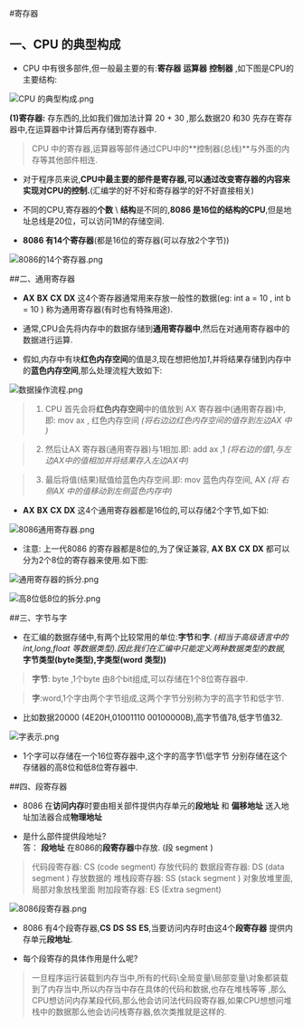 #寄存器
## 一、CPU 的典型构成

- CPU 中有很多部件,但一般最主要的有:**寄存器**  **运算器**  **控制器** ,如下图是CPU的主要结构:

![CPU 的典型构成.png](http://upload-images.jianshu.io/upload_images/2018969-1c357e7d020f5f29.png?imageMogr2/auto-orient/strip%7CimageView2/2/w/1240)


**(1)寄存器:** 存东西的,比如我们做加法计算 20 + 30 ,那么数据20 和30 先存在寄存器中,在运算器中计算后再存储到寄存器中.
> CPU 中的寄存器,运算器等部件通过CPU中的**控制器(总线)**与外面的内存等其他部件相连.

- 对于程序员来说,**CPU中最主要的部件是寄存器,可以通过改变寄存器的内容来实现对CPU的控制.**(汇编学的好不好和寄存器学的好不好直接相关)

- 不同的CPU,寄存器的**个数** \ **结构**是不同的,**8086 是16位的结构的CPU**,但是地址总线是20位，可以访问1M的存储空间.

- **8086 有14个寄存器**(都是16位的寄存器(可以存放2个字节))

![8086的14个寄存器.png](http://upload-images.jianshu.io/upload_images/2018969-f5eeb7473ffae0ba.png?imageMogr2/auto-orient/strip%7CimageView2/2/w/1240)



##二、通用寄存器

- **AX** **BX** **CX** **DX** 这4个寄存器通常用来存放一般性的数据(eg: int a = 10 , int b = 10 ) 称为通用寄存器(有时也有特殊用途).

- 通常,CPU会先将内存中的数据存储到**通用寄存器中**,然后在对通用寄存器中的数据进行运算.

- 假如,内存中有块**红色内存空间**的值是*3*,现在想把他加*1*,并将结果存储到内存中的**蓝色内存空间**,那么处理流程大致如下:


![数据操作流程.png](http://upload-images.jianshu.io/upload_images/2018969-5255ce2c8de1a25f.png?imageMogr2/auto-orient/strip%7CimageView2/2/w/1240)



> 1. CPU 首先会将**红色内存空间**中的值放到 AX 寄存器中(通用寄存器)中,即: mov ax , 红色内存空间  *(将右边边红色内存空间的值存到左边AX 中 )*

> 2. 然后让AX 寄存器(通用寄存器)与1相加.即: add ax ,1 *(将右边的值1,与左边AX中的值相加并将结果存入左边AX中)*

> 3. 最后将值(结果)赋值给蓝色内存空间.即: mov 蓝色内存空间, AX *(将 右侧AX 中的值移动到左侧蓝色内存中)*

- **AX**  **BX**  **CX** **DX** 这4个通用寄存器都是16位的,可以存储2个字节,如下如:

![8086通用寄存器.png](http://upload-images.jianshu.io/upload_images/2018969-05f476558eddd159.png?imageMogr2/auto-orient/strip%7CimageView2/2/w/1240)

- 注意: 上一代8086 的寄存器都是8位的,为了保证兼容, **AX** **BX** **CX** **DX** 都可以分为2个8位的寄存器来使用.如下图:

![通用寄存器的拆分.png](http://upload-images.jianshu.io/upload_images/2018969-3fde8180a3ef8908.png?imageMogr2/auto-orient/strip%7CimageView2/2/w/1240)

![高8位低8位的拆分.png](http://upload-images.jianshu.io/upload_images/2018969-91a96dd4b8d98783.png?imageMogr2/auto-orient/strip%7CimageView2/2/w/1240)

##三、字节与字

- 在汇编的数据存储中,有两个比较常用的单位:**字节**和**字**. *(相当于高级语言中的 int,long,float 等数据类型).因此我们在汇编中只能定义两种数据类型的数据,* **字节类型(byte类型),字类型(word 类型))**

> **字节**: byte ,1个byte 由8个bit组成,可以存储在1个8位寄存器中.

> **字**:word,1个字由两个字节组成,这两个字节分别称为字的高字节和低字节.

- 比如数据20000 (4E20H,01001110 00100000B),高字节值78,低字节值32.

![字表示.png](http://upload-images.jianshu.io/upload_images/2018969-086098a65e5f8ebe.png?imageMogr2/auto-orient/strip%7CimageView2/2/w/1240)

- 1个字可以存储在一个16位寄存器中,这个字的高字节\低字节 分别存储在这个存储器的高8位和低8位寄存器中.



##四、段寄存器

- 8086 在**访问内存**时要由相关部件提供内存单元的**段地址** 和 **偏移地址** 送入地址加法器合成**物理地址**

- 是什么部件提供段地址?  
   答： **段地址** 在8086的**段寄存器**中存放. (段 segment )

> 代码段寄存器: CS (code segment) 存放代码的
> 数据段寄存器: DS (data segment ) 存放数据的
> 堆栈段寄存器: SS (stack segment ) 对象放堆里面,局部对象放栈里面
> 附加段寄存器: ES (Extra segment)

![8086段寄存器.png](http://upload-images.jianshu.io/upload_images/2018969-84a9fbe4b4ba5036.png?imageMogr2/auto-orient/strip%7CimageView2/2/w/1240)

- 8086 有4个段寄存器,**CS** **DS** **SS**  **ES**,当要访问内存时由这4个**段寄存器** 提供内存单元**段地址**.

- 每个段寄存的具体作用是什么呢? 
>   一旦程序运行装载到内存当中,所有的代码\全局变量\局部变量\对象都装载到了内存当中,所以内存当中存在具体的代码和数据,也存在堆栈等等 ,那么CPU想访问内存某段代码,那么他会访问法代码段寄存器,如果CPU想想问堆栈中的数据那么他会访问栈寄存器,依次类推就是这样的.






















